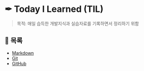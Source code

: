 # ✒ Today I Learned (TIL)
> 목적: 매일 습득한 개발지식과 실습자료를 기록하면서 정리하기 위함

## 📃 목록
- [Markdown](https://github.com/hyejinny97/TIL/tree/master/Markdown)
- [Git]()
- [GitHub]()
